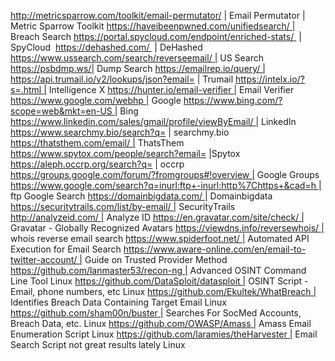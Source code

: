 http://metricsparrow.com/toolkit/email-permutator/ | Email Permutator | Metric Sparrow Toolkit
https://haveibeenpwned.com/unifiedsearch/ | Breach Search
https://portal.spycloud.com/endpoint/enriched-stats/  | SpyCloud 
https://dehashed.com/  | DeHashed 
https://www.ussearch.com/search/reverseemail/ | US Search
https://psbdmp.ws/| Dump Search
https://emailrep.io/query/ | 
https://api.trumail.io/v2/lookups/json?email= | Trumail
https://intelx.io/?s=.html | Intelligence X
https://hunter.io/email-verifier | Email Verifier
https://www.google.com/webhp | Google
https://www.bing.com/?scope=web&mkt=en-US | Bing
https://www.linkedin.com/sales/gmail/profile/viewByEmail/ | LinkedIn
https://www.searchmy.bio/search?q= | searchmy.bio
https://thatsthem.com/email/ | ThatsThem
https://www.spytox.com/people/search?email= |Spytox
https://aleph.occrp.org/search?q= | occrp
https://groups.google.com/forum/?fromgroups#!overview | Google Groups
https://www.google.com/search?q=inurl:ftp+-inurl:http%7Chttps+&cad=h | ftp Google Search
https://domainbigdata.com/ | Domainbigdata
https://securitytrails.com/list/by-email/ | SecurityTrails
http://analyzeid.com/ | Analyze ID
https://en.gravatar.com/site/check/ | Gravatar - Globally Recognized Avatars
https://viewdns.info/reversewhois/ | whois reverse email search
https://www.spiderfoot.net/ | Automated API Execution for Email Search
https://www.aware-online.com/en/email-to-twitter-account/ | Guide on Trusted Provider Method
https://github.com/lanmaster53/recon-ng | Advanced OSINT Command Line Tool Linux
https://github.com/DataSploit/datasploit | OSINT Script - Email, phone numbers, etc Linux
https://github.com/Ekultek/WhatBreach | Identifies Breach Data Containing Target Email Linux
https://github.com/sham00n/buster | Searches For SocMed Accounts, Breach Data, etc. Linux
https://github.com/OWASP/Amass | Amass Email Enumeration Script Linux
https://github.com/laramies/theHarvester | Email Search Script not great results lately Linux
